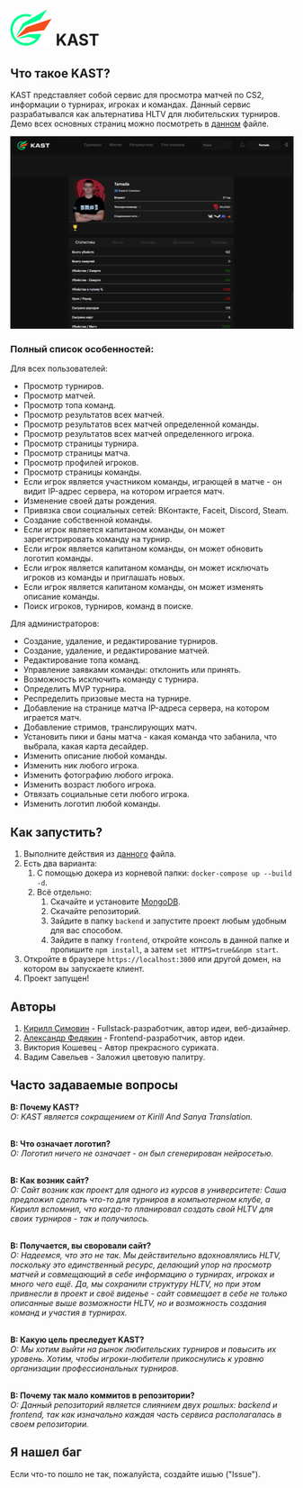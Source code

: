 # ![логотип KAST](https://github.com/Tamada4a/KAST/blob/main/frontend/public/kast.svg) KAST

## Что такое KAST?
KAST представляет собой сервис для просмотра матчей по CS2, информации о турнирах, игроках и командах. Данный сервис разрабатывался как альтернатива HLTV для любительских турниров.
Демо всех основных страниц можно посмотреть в <a href="https://github.com/Tamada4a/KAST/blob/main/docs/ru/PagesDemo.md">данном</a> файле.

![Профиль игрока](https://github.com/Tamada4a/KAST/blob/main/assets/1.%20Player%20profile.png)

### Полный список особенностей:
Для всех пользователей:<ul>
<li>Просмотр турниров.</li>
<li>Просмотр матчей.</li>
<li>Просмотр топа команд.</li>
<li>Просмотр результатов всех матчей.</li>
<li>Просмотр результатов всех матчей определенной команды.</li>
<li>Просмотр результатов всех матчей определенного игрока.</li>
<li>Просмотр страницы турнира.</li>
<li>Просмотр страницы матча.</li>
<li>Просмотр профилей игроков.</li>
<li>Просмотр страницы команды.</li>
<li>Если игрок является участником команды, играющей в матче - он видит IP-адрес сервера, на котором играется матч.</li>
<li>Изменение своей даты рождения.</li>
<li>Привязка свои социальных сетей: ВКонтакте, Faceit, Discord, Steam.</li>
<li>Создание собственной команды.</li>
<li>Если игрок является капитаном команды, он может зарегистрировать команду на турнир.</li>
<li>Если игрок является капитаном команды, он может обновить логотип команды.</li>
<li>Если игрок является капитаном команды, он может исключать игроков из команды и приглашать новых.</li>
<li>Если игрок является капитаном команды, он может изменять описание команды.</li>
<li>Поиск игроков, турниров, команд в поиске.</li>
</ul>

Для администраторов:<ul>
<li>Создание, удаление, и редактирование турниров.</li>
<li>Создание, удаление, и редактирование матчей.</li>
<li>Редактирование топа команд.</li>
<li>Управление заявками команды: отклонить или принять.</li>
<li>Возможность исключить команду с турнира.</li>
<li>Определить MVP турнира.</li>
<li>Респределить призовые места на турнире.</li>
<li>Добавление на странице матча IP-адреса сервера, на котором играется матч.</li>
<li>Добавление стримов, транслирующих матч.</li>
<li>Установить пики и баны матча - какая команда что забанила, что выбрала, какая карта десайдер.</li>
<li>Изменить описание любой команды.</li>
<li>Изменить ник любого игрока.</li>
<li>Изменить фотографию любого игрока.</li>
<li>Изменить возраст любого игрока.</li>
<li>Отвязать социальные сети любого игрока.</li>
<li>Изменить логотип любой команды.</li>
</ul>

## Как запустить?
1. Выполните действия из <a href="https://github.com/Tamada4a/KAST/blob/main/docs/ru/BeforeStart.md">данного</a> файла.
2. Есть два варианта:
   1. С помощью докера из корневой папки: `docker-compose up --build -d`.
   2. Всё отдельно:
      1. Скачайте и установите <a href="https://www.mongodb.com/">MongoDB</a>.
      2. Скачайте репозиторий.
      3. Зайдите в папку `backend` и запустите проект любым удобным для вас способом.
      4. Зайдите в папку `frontend`, откройте консоль в данной папке и пропишите `npm install`, а затем `set HTTPS=true&&npm start`.
3. Откройте в браузере `https://localhost:3000` или другой домен, на котором вы запускаете клиент.
4. Проект запущен!

## Авторы
1. <a href="https://github.com/Tamada4a">Кирилл Симовин</a> - Fullstack-разработчик, автор идеи, веб-дизайнер.
2. <a href="https://github.com/ugly4">Александр Федякин</a> - Frontend-разработчик, автор идеи.
3. Виктория Кошевец - Автор прекрасного суриката.
4. Вадим Савельев - Заложил цветовую палитру.

## Часто задаваемые вопросы
<b>В: Почему KAST?</b>  
<i>О: KAST является сокращением от Kirill And Sanya Translation.</i><br></br>

<b>В: Что означает логотип?</b>  
<i>О: Логотип ничего не означает - он был сгенерирован нейросетью.</i><br></br>

<b>В: Как возник сайт?</b>  
<i>О: Сайт возник как проект для одного из курсов в университете: Саша предложил сделать что-то для турниров в компьютерном клубе, а Кирилл вспомнил, что когда-то планировал создать свой HLTV для своих турниров - так и получилось.</i><br></br>

<b>В: Получается, вы своровали сайт?</b>  
<i>О: Надеемся, что это не так. Мы действительно вдохновлялись HLTV, поскольку это единственный ресурс, делающий упор на просмотр матчей и совмещающий в себе информацию о турнирах, игроках и много чего ещё. Да, мы сохранили структуру HLTV, но при этом привнесли в проект и своё виденье - сайт совмещает в себе не только описанные выше возможности HLTV, но и возможность создания команд и участия в турнирах.</i><br></br>

<b>В: Какую цель преследует KAST?</b>  
<i>О: Мы хотим выйти на рынок любительских турниров и повысить их уровень. Хотим, чтобы игроки-любители прикоснулись к уровню организации профессиональных турниров.</i><br></br>

<b>В: Почему так мало коммитов в репозитории?</b>  
<i>О: Данный репозиторий является слиянием двух рошлых: backend и frontend, так как изначально каждая часть сервиса располагалась в своем репозитории.</i>

## Я нашел баг
Если что-то пошло не так, пожалуйста, создайте ишью ("Issue").
